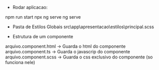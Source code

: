 - Rodar aplicacao:

npm run start
npx ng serve
ng serve

- Pasta de Estilos Globais
  src\app\apresentacao\estilos\principal.scss

- Estrutura de um componente

arquivo.component.html -> Guarda o html do componente
arquivo.component.ts -> Guarda o javascrip do componente
arquivo.component.scss -> Guarda o css exclusivo do componente (so funciona nele)
